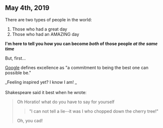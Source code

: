 ## May 4th, 2019

There are two types of people in the world:
1. Those who had a great day
2. Those who had an AMAZING day

**I'm here to tell you how you can become _both_ of those people _at the same time_**

  But, first...
  
  [Google][] defines excellence as "a commitment to being the best one can possible be."

[Google]: http://google.com/

_Feeling inspired yet? I know I am! _  
<br> Shakespeare said it best when he wrote:
>Oh Horatio! what do you have to say for yourself
>
>>"I can not tell a lie--it was I who chopped down the cherry tree!"
>>
>Oh, you cad!
